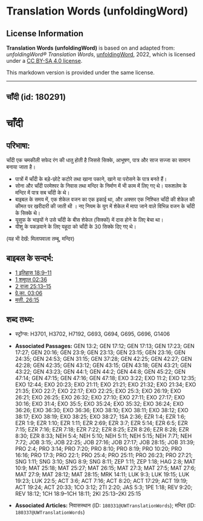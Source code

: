# Translation Words (unfoldingWord)

## License Information

**Translation Words (unfoldingWord)** is based on and adapted from: _unfoldingWord® Translation Words_, [unfoldingWord](https://unfoldingword.org/utw), 2022, which is licensed under a [CC BY-SA 4.0 license](https://creativecommons.org/licenses/by-sa/4.0/legalcode.en).

This markdown version is provided under the same license.



--------------------------------

## चाँदी (id: 180291)

चाँदी
=====

परिभाषा:
--------

चाँदी एक चमकीली सफेद रंग की धातु होती है जिससे सिक्के, आभूषण, पात्र और साज सज्जा का सामान बनाया जाता है।

* पात्रों में चाँदी के बड़े\-छोटे कटोरे तथा खाना पकाने, खाने या परोसने के पात्र बनते हैं।
* सोना और चाँदी परमेश्वर के निवास तथा मन्दिर के निर्माण में भी काम में लिए गए थे। यरूशलेम के मन्दिर में पात्र सब चाँदी के थे।
* बाइबल के समय में, एक शेकेल वजन का एक इकाई था, और अक्सर एक निश्चित चाँदी की शेकेल की कीमत पर खरीदारी की जाती थी । नए नियम के युग में शेकेल में मापा जाने वाले विभिन्न वजन के चाँदी के सिक्के थे।
* यूसुफ के भाइयों ने उसे चाँदी के बीस शेकेल (सिक्कों) में दास होने के लिए बेचा था।
* यीशु के पकड़वाने के लिए यहूदा को चाँदी के 30 सिक्के दिए गए थे।

(यह भी देखें: मिलापवाला तम्बू, मन्दिर)

बाइबल के सन्दर्भ:
-----------------

* [1 इतिहास 18:9–11](https://ref.ly/1Chr0:0)
* [1 शमूएल 02:36](https://ref.ly/1Sam0:0)
* [2 राजा 25:13–15](https://ref.ly/2Kgs0:0)
* [प्रे.का. 03:06](https://ref.ly/Acts3:6)
* [मत्ती. 26:15](https://ref.ly/Matt26:15)

शब्द तथ्य:
----------

* स्ट्रोंग्स: H3701, H3702, H7192, G693, G694, G695, G696, G1406

* **Associated Passages:** GEN 13:2; GEN 17:12; GEN 17:13; GEN 17:23; GEN 17:27; GEN 20:16; GEN 23:9; GEN 23:13; GEN 23:15; GEN 23:16; GEN 24:35; GEN 24:53; GEN 31:15; GEN 37:28; GEN 42:25; GEN 42:27; GEN 42:28; GEN 42:35; GEN 43:12; GEN 43:15; GEN 43:18; GEN 43:21; GEN 43:22; GEN 43:23; GEN 44:1; GEN 44:2; GEN 44:8; GEN 45:22; GEN 47:14; GEN 47:15; GEN 47:16; GEN 47:18; EXO 3:22; EXO 11:2; EXO 12:35; EXO 12:44; EXO 20:23; EXO 21:11; EXO 21:21; EXO 21:32; EXO 21:34; EXO 21:35; EXO 22:7; EXO 22:17; EXO 22:25; EXO 25:3; EXO 26:19; EXO 26:21; EXO 26:25; EXO 26:32; EXO 27:10; EXO 27:11; EXO 27:17; EXO 30:16; EXO 31:4; EXO 35:5; EXO 35:24; EXO 35:32; EXO 36:24; EXO 36:26; EXO 36:30; EXO 36:36; EXO 38:10; EXO 38:11; EXO 38:12; EXO 38:17; EXO 38:19; EXO 38:25; EXO 38:27; 1SA 2:36; EZR 1:4; EZR 1:6; EZR 1:9; EZR 1:10; EZR 1:11; EZR 2:69; EZR 3:7; EZR 5:14; EZR 6:5; EZR 7:15; EZR 7:16; EZR 7:18; EZR 7:22; EZR 8:25; EZR 8:26; EZR 8:28; EZR 8:30; EZR 8:33; NEH 5:4; NEH 5:10; NEH 5:11; NEH 5:15; NEH 7:71; NEH 7:72; JOB 3:15; JOB 22:25; JOB 27:16; JOB 27:17; JOB 28:15; JOB 31:39; PRO 2:4; PRO 3:14; PRO 7:20; PRO 8:10; PRO 8:19; PRO 10:20; PRO 16:16; PRO 17:3; PRO 22:1; PRO 25:4; PRO 25:11; PRO 26:23; PRO 27:21; SNG 1:11; SNG 3:10; SNG 8:9; SNG 8:11; ZEP 1:11; ZEP 1:18; HAG 2:8; MAT 10:9; MAT 25:18; MAT 25:27; MAT 26:15; MAT 27:3; MAT 27:5; MAT 27:6; MAT 27:9; MAT 28:12; MAT 28:15; MRK 14:11; LUK 9:3; LUK 19:15; LUK 19:23; LUK 22:5; ACT 3:6; ACT 7:16; ACT 8:20; ACT 17:29; ACT 19:19; ACT 19:24; ACT 20:33; 1CO 3:12; 2TI 2:20; JAS 5:3; 1PE 1:18; REV 9:20; REV 18:12; 1CH 18:9–1CH 18:11; 2KI 25:13–2KI 25:15
* **Associated Articles:** निवासस्थान (ID: `180331@UWTranslationWords`); मन्दिर (ID: `180337@UWTranslationWords`)

